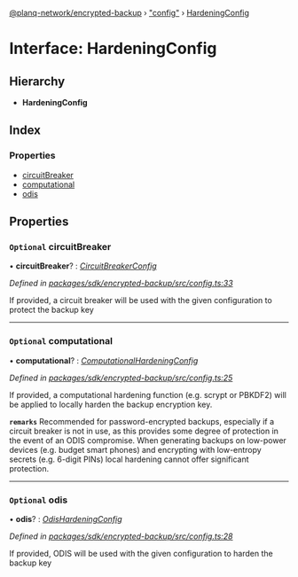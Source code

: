 [@planq-network/encrypted-backup](../README.md) › ["config"](../modules/_config_.md) › [HardeningConfig](_config_.hardeningconfig.md)

# Interface: HardeningConfig

## Hierarchy

* **HardeningConfig**

## Index

### Properties

* [circuitBreaker](_config_.hardeningconfig.md#optional-circuitbreaker)
* [computational](_config_.hardeningconfig.md#optional-computational)
* [odis](_config_.hardeningconfig.md#optional-odis)

## Properties

### `Optional` circuitBreaker

• **circuitBreaker**? : *[CircuitBreakerConfig](_config_.circuitbreakerconfig.md)*

*Defined in [packages/sdk/encrypted-backup/src/config.ts:33](https://github.com/planq-network/planq-sdk/blob/master/packages/sdk/encrypted-backup/src/config.ts#L33)*

If provided, a circuit breaker will be used with the given configuration to protect the backup key

___

### `Optional` computational

• **computational**? : *[ComputationalHardeningConfig](../modules/_config_.md#computationalhardeningconfig)*

*Defined in [packages/sdk/encrypted-backup/src/config.ts:25](https://github.com/planq-network/planq-sdk/blob/master/packages/sdk/encrypted-backup/src/config.ts#L25)*

If provided, a computational hardening function (e.g. scrypt or PBKDF2) will be applied to
locally harden the backup encryption key.

**`remarks`** Recommended for password-encrypted backups, especially if a circuit breaker is not in
use, as this provides some degree of protection in the event of an ODIS compromise. When
generating backups on low-power devices (e.g. budget smart phones) and encrypting with
low-entropy secrets (e.g. 6-digit PINs) local hardening cannot offer significant protection.

___

### `Optional` odis

• **odis**? : *[OdisHardeningConfig](_config_.odishardeningconfig.md)*

*Defined in [packages/sdk/encrypted-backup/src/config.ts:28](https://github.com/planq-network/planq-sdk/blob/master/packages/sdk/encrypted-backup/src/config.ts#L28)*

If provided, ODIS will be used with the given configuration to harden the backup key
